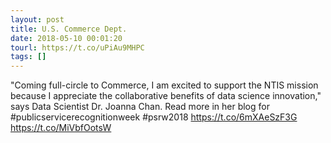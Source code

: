```yaml
---
layout: post
title: U.S. Commerce Dept.
date: 2018-05-10 00:01:20
tourl: https://t.co/uPiAu9MHPC
tags: []
---
```

"Coming full-circle to Commerce, I am excited to support the NTIS mission because I appreciate the collaborative benefits of data science innovation," says Data Scientist Dr. Joanna Chan. Read more in her blog for #publicservicerecognitionweek #psrw2018  https://t.co/6mXAeSzF3G https://t.co/MiVbfOotsW